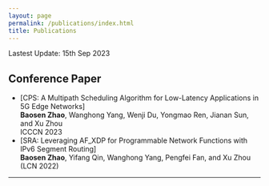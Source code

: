 ```yaml
---
layout: page
permalink: /publications/index.html
title: Publications
---
```


Lastest Update: 15th Sep 2023&nbsp; 

## Conference Paper

- [CPS: A Multipath Scheduling Algorithm for Low-Latency Applications in 5G Edge Networks]<br>**Baosen Zhao**, Wanghong Yang, Wenji Du, Yongmao Ren, Jianan Sun, and Xu Zhou<br>ICCCN 2023<br>
- [SRA: Leveraging AF_XDP for Programmable Network Functions with IPv6 Segment Routing]<br>**Baosen Zhao**, Yifang Qin, Wanghong Yang, Pengfei Fan, and Xu Zhou<br>(LCN 2022)<br>


---

